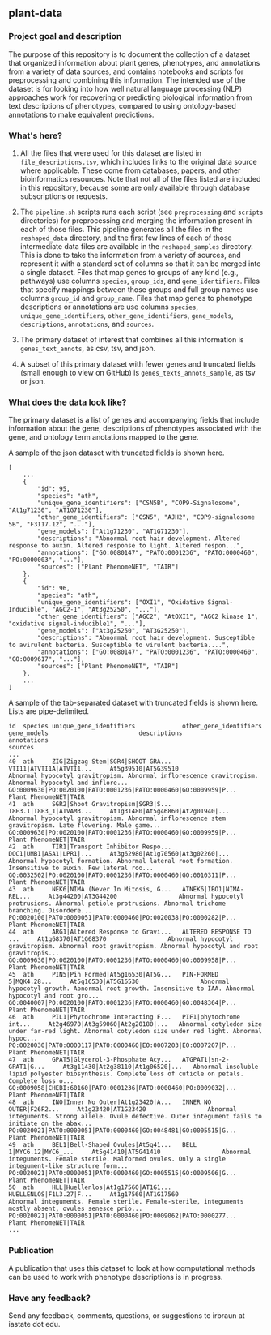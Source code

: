 ## plant-data

### Project goal and description
The purpose of this repository is to document the collection of a dataset that organized information about plant genes, phenotypes, and annotations from a variety of data sources, and contains notebooks and scripts for preprocessing and combining this information. The intended use of the dataset is for looking into how well natural language processing (NLP) approaches work for recovering or predicting biological information from text descriptions of phenotypes, compared to using ontology-based annotations to make equivalent predictions.

### What's here?
1. All the files that were used for this dataset are listed in `file_descriptions.tsv`, which includes links to the original data source where applicable. These come from databases, papers, and other bioinformatics resources. Note that not all of the files listed are included in this repository, because some are only available through database subscriptions or requests. 

2. The `pipeline.sh` scripts runs each script (see `preprocessing` and `scripts` directories) for preprocessing and merging the information present in each of those files. This pipeline generates all the files in the `reshaped_data` directory, and the first few lines of each of those intermediate data files are available in the `reshaped_samples` directory. This is done to take the information from a variety of sources, and represent it with a standard set of columns so that it can be merged into a single dataset. Files that map genes to groups of any kind (e.g., pathways) use columns `species`, `group_ids`, and `gene_identifiers`. Files that specify mappings between those groups and full group names use columns `group_id` and `group_name`. Files that map genes to phenotype descriptions or annotations are use columns `species`, `unique_gene_identifiers`, `other_gene_identifiers`, `gene_models`, `descriptions`, `annotations`, and `sources`.

3. The primary dataset of interest that combines all this information is `genes_text_annots`, as csv, tsv, and json. 

4. A subset of this primary dataset with fewer genes and truncated fields (small enough to view on GitHub) is `genes_texts_annots_sample`, as tsv or json.



### What does the data look like?

The primary dataset is a list of genes and accompanying fields that include information about the gene, descriptions of phenotypes associated with the gene, and ontology term anotations mapped to the gene.

A sample of the json dataset with truncated fields is shown here.
```
[
    ...
    {
        "id": 95,
        "species": "ath", 
        "unique_gene_identifiers": ["CSN5B", "COP9-Signalosome", "At1g71230", "AT1G71230"],
        "other_gene_identifiers": ["CSN5", "AJH2", "COP9-signalosome 5B", "F3I17.12", "..."],
        "gene_models": ["At1g71230", "AT1G71230"],
        "descriptions": "Abnormal root hair development. Altered response to auxin. Altered response to light. Altered respon...",
        "annotations": ["GO:0080147", "PATO:0001236", "PATO:0000460", "PO:0000003", "..."],
        "sources": ["Plant PhenomeNET", "TAIR"]
    },
    {
        "id": 96,
        "species": "ath", 
        "unique_gene_identifiers": ["OXI1", "Oxidative Signal-Inducible", "AGC2-1", "At3g25250", "..."],
        "other_gene_identifiers": ["AGC2", "AtOXI1", "AGC2 kinase 1", "oxidative signal-inducible1", "..."],
        "gene_models": ["At3g25250", "AT3G25250"],
        "descriptions": "Abnormal root hair development. Susceptible to avirulent bacteria. Susceptible to virulent bacteria....",
        "annotations": ["GO:0080147", "PATO:0001236", "PATO:0000460", "GO:0009617", "..."],
        "sources": ["Plant PhenomeNET", "TAIR"]
    },
    ...
]
```

A sample of the tab-separated dataset with truncated fields is shown here. Lists are pipe-delimited.
```
id  species unique_gene_identifiers             other_gene_identifiers      gene_models                         descriptions                                                                                                annotations                                                         sources
...
40  ath     ZIG|Zigzag Stem|SGR4|SHOOT GRA...   VTI11|ATVTI1A|ATVTI1...     At5g39510|AT5G39510                 Abnormal hypocotyl gravitropism. Abnormal inflorescence gravitropism. Abnormal hypocotyl and inflore...     GO:0009630|PO:0020100|PATO:0001236|PATO:0000460|GO:0009959|P...     Plant PhenomeNET|TAIR
41  ath     SGR2|Shoot Gravitropism|SGR3|S...   T8E3.1|T8E3_1|ATVAM3...     At1g31480|At5g46860|At2g01940|...   Abnormal hypocotyl gravitropism. Abnormal inflorescence stem gravitropism. Late flowering. Male game...     GO:0009630|PO:0020100|PATO:0001236|PATO:0000460|GO:0009959|P...     Plant PhenomeNET|TAIR
42  ath     TIR1|Transport Inhibitor Respo...   DOC1|UMB1|ASA1|LPR1|...     At3g62980|At1g70560|At3g02260|...   Abnormal hypocotyl formation. Abnormal lateral root formation. Insensitive to auxin. Few lateral roo...     GO:0032502|PO:0020100|PATO:0001236|PATO:0000460|GO:0010311|P...     Plant PhenomeNET|TAIR
43  ath     NEK6|NIMA (Never In Mitosis, G...   ATNEK6|IBO1|NIMA-REL...     At3g44200|AT3G44200                 Abnormal hypocotyl protrusions. Abnormal petiole protrusions. Abnormal trichome branching. Disordere...     PO:0020100|PATO:0000051|PATO:0000460|PO:0020038|PO:0000282|P...     Plant PhenomeNET|TAIR
44  ath     ARG1|Altered Response to Gravi...   ALTERED RESPONSE TO ...     At1g68370|AT1G68370                 Abnormal hypocotyl gravitropism. Abnormal root gravitropism. Abnormal hypocotyl and root gravitropis...     GO:0009630|PO:0020100|PATO:0001236|PATO:0000460|GO:0009958|P...     Plant PhenomeNET|TAIR
45  ath     PIN5|Pin Formed|At5g16530|AT5G...   PIN-FORMED 5|MQK4.28...     At5g16530|AT5G16530                 Abnormal hypocotyl growth. Abnormal root growth. Insensitive to IAA. Abnormal hypocotyl and root gro...     GO:0040007|PO:0020100|PATO:0001236|PATO:0000460|GO:0048364|P...     Plant PhenomeNET|TAIR
46  ath     PIL1|Phytochrome Interacting F...   PIF1|phytochrome int...     At2g46970|At3g59060|At2g20180|...   Abnormal cotyledon size under far-red light. Abnormal cotyledon size under red light. Abnormal hypoc...     PO:0020030|PATO:0000117|PATO:0000460|EO:0007203|EO:0007207|P...     Plant PhenomeNET|TAIR
47  ath     GPAT5|Glycerol-3-Phosphate Acy...   ATGPAT1|sn-2-GPAT1|G...     At3g11430|At2g38110|At1g06520|...   Abnormal insoluble lipid polyester biosynthesis. Complete loss of cuticle on petals. Complete loss o...     GO:0009058|CHEBI:60160|PATO:0001236|PATO:0000460|PO:0009032|...     Plant PhenomeNET|TAIR
48  ath     INO|Inner No Outer|At1g23420|A...   INNER NO OUTER|F26F2...     At1g23420|AT1G23420                 Abnormal integuments. Strong allele. Ovule defective. Outer integument fails to initiate on the abax...     PO:0020021|PATO:0000051|PATO:0000460|GO:0048481|GO:0005515|G...     Plant PhenomeNET|TAIR
49  ath     BEL1|Bell-Shaped Ovules|At5g41...   BELL 1|MYC6.12|MYC6_...     At5g41410|AT5G41410                 Abnormal integuments. Female sterile. Malformed ovules. Only a single integument-like structure form...     PO:0020021|PATO:0000051|PATO:0000460|GO:0005515|GO:0009506|G...     Plant PhenomeNET|TAIR
50  ath     HLL|Huellenlos|At1g17560|AT1G1...   HUELLENLOS|F1L3.27|F...     At1g17560|AT1G17560                 Abnormal integuments. Female sterile. Female-sterile, integuments mostly absent, ovules senesce prio...     PO:0020021|PATO:0000051|PATO:0000460|PO:0009062|PATO:0000277...     Plant PhenomeNET|TAIR
...
```


### Publication
A publication that uses this dataset to look at how computational methods can be used to work with phenotype descriptions is in progress.



### Have any feedback?
Send any feedback, comments, questions, or suggestions to irbraun at iastate dot edu.
